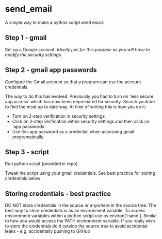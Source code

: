 # send_email
A simple way to make a python script send email.

## Step 1 - gmail
Set up a Google account. *Ideally just for this purpose as you will have to modify the security settings.*

## Step 2 - gmail app passwords
Configure the Gmail account so that a program can use the account credentials.

The way to do this has evolved. Previously you had to turn on 'less secure app access' which has now been depreciated for security. Search youtube to find the most up to date way. At time of writing this is how you do it:
- Turn on 2-step verification in security settings
- Click on 2-step verification within security settings and then click on 'app passwords'.
- Use this app password as a credential when accessing gmail programatically.

## Step 3 - script
Run python script (provided in repo).

Tweak the script using your gmail credentials. See best practice for storing credentials below:

## Storing credentials - best practice
DO NOT store credentials in the source or anywhere in the source tree.
The best way to store credentials is as an environment variable. To access enviornment variables within a python script use os.environ['name']. Similar to how you would access the PATH environment variable.
If you really wish to store the credentials do it outside the source tree to avoid accidental leaks - e.g. accidentally pushing to GitHub

